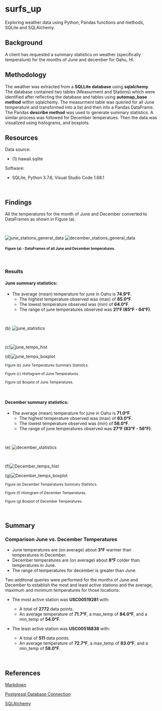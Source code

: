 # surfs_up
Exploring weather data using Python, Pandas functions and methods, SQLite and SQLAlchemy.

## Background 
A client has requested a summary statistics on weather (specifically temperature) for the months of June and december for Oahu, HI.

## Methodology
The weather was extracted from a **SQLLite database** using **sqlalchemy**. The database contained two tables (Measurment and Stations) which were identified after reflecting the database and tables using **automap_base method** within sqlalchemy. The measurment table was queried for all June temperature and transformed into a list and then into a Pandas DataFrame. The Pandas **describe method** was used to generate summary statistics. A similar process was followed for December temperatues. Then the data was visualized using histograms, and boxplots.

## Resources
 
Data source:
- (1) hawaii.sqlite
 
Software:
- SQLite, Python 3.7.6, Visual Studio Code 1.68.1
 
<br/>

## Findings
All the temperatures for the month of June and December converted to DataFrames as shown in Figure (a).

<br/>

![june_stations_general_data](./Images/june_temp_df.png)
![december_stations_general_data](./Images/december_temp_df.png)<br/>

#### <sub> Figure (a) - DataFrames of all June and December temperatures.

<br/>

### Results

#### June summary statistics:

- The average (mean) temperature for june in Oahu is **74.9°F**.
    - The highest temperature observed was (max) of **85.0°F**.
    - The lowest temperature observed was (min) of **64.0°F**.
    - The range of june temperatures observed was **21°F (85°F - 64°F)**.

<br/>

(b) ![june_statistics](.//Images/june_temp_summary_stats.png)

<br/>

(c)![june_temps_hist](./Images/June_temp_hist.png)

(d)![june_temps_boxplot](./Images/june_temp_boxplot.png)
 
<sub> Figure (b) June Temperatures Summary Statistics.

<sub> Figure (c) Histtogram of June Temperatures.

<sub> Figure (d) Boxplot of June Temperatures.

<br/>

#### December summary statistics:

- The average (mean) temperature for june in Oahu is **71.0°F**.
    - The highest temperature observed was (max) of **83.0°F**.
    - The lowest temperature observed was (min) of **56.0°F**.
    - The range of june temperatures observed was **27°F (83°F - 56°F)**.

<br/>

(e) ![december_statistics](./Images/december_temp_summary_stats.png)

<br/>

(f)![December_temps_hist](./Images/December_temp_hist.png)

(g)![December_temps_boxplot](./Images/december_temp_boxplot.png)
 
<sub> Figure (e) December Temperatures Summary Statistics. 

<sub> Figure (f) Histogram of December Temperatures.

<sub> Figure (g) Boxplot of December Temperatures.

<br/>

## Summary
### Comparison June vs. December Temperatures
- June temperatures are (on average) about **3°F** warmer than temperatures in December.
- December temperatures are (on average) about **8°F** colder than temperatures in June.
- The range of temperatures for december is greater than June.

Two additonal queries were performed for the months of June and December to establish the most and least active stations and the average, maximum and minimum temperatures for those locations:

- The most active station was **USC00519281** with:
    - A total of **2772** data points.
    - An average temperature of **71.7°F**, a max_temp of **84.0°F**, and a min_temp of **54.0°F**.
    
- The least active station was **USC00518838** with:
    - A total of **511** data points.
    - An average temperature of **72.7°F**, a max_temp of **83.0°F**, and a min_temp of **58.0°F**.

<br/>

## References
 
[Markdown](https://docs.github.com/en/get-started/writing-on-github/getting-started-with-writing-and-formatting-on-github/basic-writing-and-formatting-syntax)
 
[Postgresql Database Connection](https://www.postgresql.org/docs/current/libpq-connect.html)
 
[SQLAlchemy](https://www.sqlalchemy.org/)
